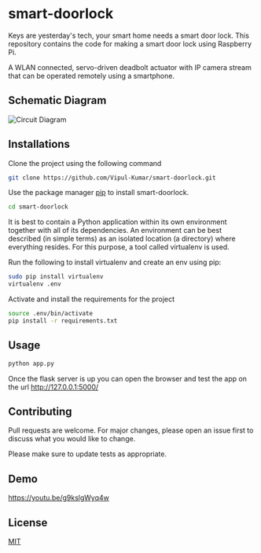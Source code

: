 # smart-doorlock
Keys are yesterday's tech, your smart home needs a smart door lock. This repository contains the code for making a smart door lock using Raspberry Pi.

A WLAN connected, servo-driven deadbolt actuator with IP camera stream that can be operated remotely using a smartphone.

## Schematic Diagram 

![Circuit Diagram](https://github.com/Vipul-Kumar/smart-doorlock/tree/master/res/schematic_diagram.jpg)

## Installations

Clone the project using the following command

```bash
git clone https://github.com/Vipul-Kumar/smart-doorlock.git
```
Use the package manager [pip](https://pip.pypa.io/en/stable/) to install smart-doorlock.


```bash
cd smart-doorlock
```
It is best to contain a Python application within its own environment together with all of its dependencies. An environment can be best described (in simple terms) as an isolated location (a directory) where everything resides. For this purpose, a tool called virtualenv is used.


Run the following to install virtualenv and create an env using pip:
```bash
sudo pip install virtualenv
virtualenv .env
```

Activate and install the requirements for the project
```bash
source .env/bin/activate
pip install -r requirements.txt
```

## Usage

```bash
python app.py
```
Once the flask server is up you can open the browser and test the app on the url http://127.0.0.1:5000/

## Contributing
Pull requests are welcome. For major changes, please open an issue first to discuss what you would like to change.

Please make sure to update tests as appropriate.

## Demo
https://youtu.be/g9kslgWyq4w

## License
[MIT](https://choosealicense.com/licenses/mit/)

